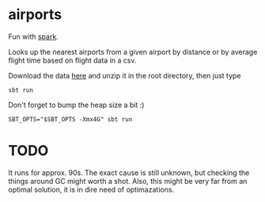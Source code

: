 # airports

Fun with [spark].

Looks up the nearest airports from a given airport by distance or by average flight time based on flight data in a csv.

Download the data [here] and unzip it in the root directory, then just type

```
sbt run
```

Don't forget to bump the heap size a bit :)

```
SBT_OPTS="$SBT_OPTS -Xmx4G" sbt run
```

# TODO

It runs for approx. 90s. The exact cause is still unknown, but checking the things around GC might worth a shot.
Also, this might be very far from an optimal solution, it is in dire need of optimazations.

[spark]: http://spark.apache.org
[here]: http://stat-computing.org/dataexpo/2009/2008.csv.bz2
